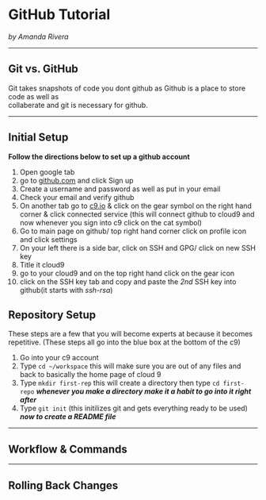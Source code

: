 # GitHub Tutorial

_by Amanda Rivera_

---
## Git vs. GitHub
Git takes snapshots of code you dont github as Github is a place to store code as well as  
collaberate and git is necessary for github.
        


---
## Initial Setup
**Follow the directions below to set up a github account**  
1. Open google tab
2. go to [github.com](www.github.com) and click Sign up
3. Create a username and password as well as put in your email
4. Check your email and verify github
5. On another tab go to [c9.io](c9.io) & click on the gear symbol on the right hand corner & click connected service
(this will connect github to cloud9 and now whenever you sign into c9 click on the cat symbol)
6. Go to main page on github/ top right hand corner click on profile icon and click settings
7. On your left there is a side bar, click on SSH and GPG/ click on new SSH key
8. Title it cloud9
9. go to your cloud9 and on the top right hand click on the gear icon
10. click on the SSH key tab and copy and paste the _2nd_ SSH key into github(it starts with _ssh-rsa_)
## Repository Setup
These steps are a few that you will become experts at because it becomes repetitive. (These steps all go into the blue box at the bottom of the c9)
1. Go into your c9 account 
2. Type `cd ~/workspace` this will make sure you are out of any files and back to basically the home page of cloud 9
3. Type `mkdir first-rep` this will create a directory then type `cd first-repo`
***whenever you make a directory make it a habit to go into it right after***
4. Type `git init` (this initilizes git and gets everything ready to be used)  
***now to create a README file***


---
## Workflow & Commands



---
## Rolling Back Changes